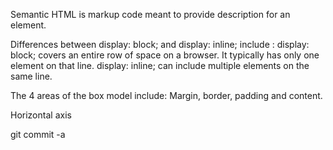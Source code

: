 Semantic HTML is markup code meant to provide description for an element. 

Differences between display: block; and display: inline; include :
    display: block; covers an entire row of space on a browser. It typically has only one element on that line.
    display: inline; can include multiple elements on the same line. 

The 4 areas of the box model include:
    Margin, border, padding and content.

Horizontal axis

git commit -a